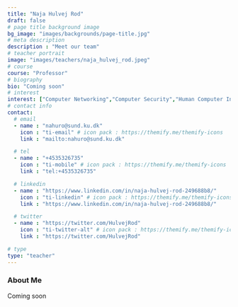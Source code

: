 ```yaml
---
title: "Naja Hulvej Rod"
draft: false
# page title background image
bg_image: "images/backgrounds/page-title.jpg"
# meta description
description : "Meet our team"
# teacher portrait
image: "images/teachers/naja_hulvej_rod.jpeg"
# course
course: "Professor"
# biography
bio: "Coming soon"
# interest
interest: ["Computer Networking","Computer Security","Human Computer Interfacing"]
# contact info
contact:
  # email
  - name : "nahuro@sund.ku.dk"
    icon : "ti-email" # icon pack : https://themify.me/themify-icons
    link : "mailto:nahuro@sund.ku.dk"

  # tel
  - name : "+4535326735"
    icon : "ti-mobile" # icon pack : https://themify.me/themify-icons
    link : "tel:+4535326735"

  # linkedin
  - name : "https://www.linkedin.com/in/naja-hulvej-rod-249688b8/"
    icon : "ti-linkedin" # icon pack : https://themify.me/themify-icons
    link : "https://www.linkedin.com/in/naja-hulvej-rod-249688b8/"

  # twitter
  - name : "https://twitter.com/HulvejRod"
    icon : "ti-twitter-alt" # icon pack : https://themify.me/themify-icons
    link : "https://twitter.com/HulvejRod"

# type
type: "teacher"
---
```


### About Me

Coming soon